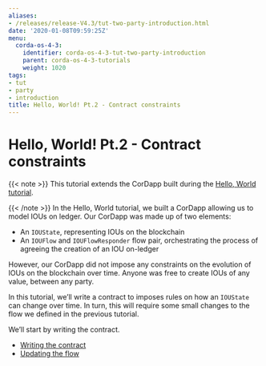```yaml
---
aliases:
- /releases/release-V4.3/tut-two-party-introduction.html
date: '2020-01-08T09:59:25Z'
menu:
  corda-os-4-3:
    identifier: corda-os-4-3-tut-two-party-introduction
    parent: corda-os-4-3-tutorials
    weight: 1020
tags:
- tut
- party
- introduction
title: Hello, World! Pt.2 - Contract constraints
---
```



# Hello, World! Pt.2 - Contract constraints

{{< note >}}
This tutorial extends the CorDapp built during the [Hello, World tutorial](hello-world-introduction.md).

{{< /note >}}
In the Hello, World tutorial, we built a CorDapp allowing us to model IOUs on ledger. Our CorDapp was made up of two
elements:


* An `IOUState`, representing IOUs on the blockchain
* An `IOUFlow` and `IOUFlowResponder` flow pair, orchestrating the process of agreeing the creation of an IOU on-ledger

However, our CorDapp did not impose any constraints on the evolution of IOUs on the blockchain over time. Anyone was free
to create IOUs of any value, between any party.

In this tutorial, we’ll write a contract to imposes rules on how an `IOUState` can change over time. In turn, this
will require some small changes to the flow we defined in the previous tutorial.

We’ll start by writing the contract.



* [Writing the contract](tut-two-party-contract.md)
* [Updating the flow](tut-two-party-flow.md)



